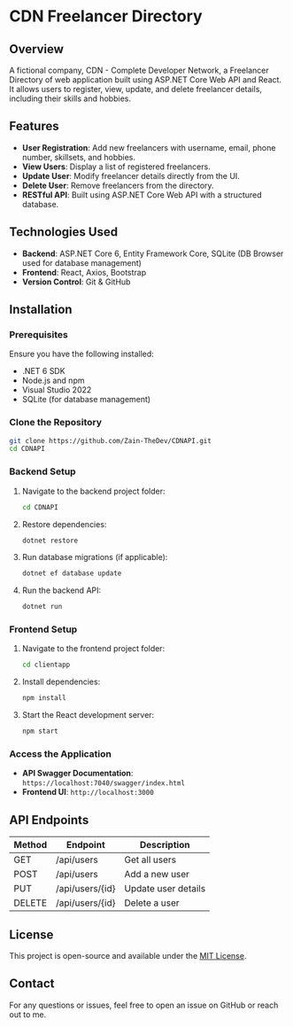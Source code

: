 # CDN Freelancer Directory

## Overview
A fictional company, CDN - Complete Developer Network, a Freelancer Directory of web application built using ASP.NET Core Web API and React. It allows users to register, view, update, and delete freelancer details, including their skills and hobbies.

## Features
- **User Registration**: Add new freelancers with username, email, phone number, skillsets, and hobbies.
- **View Users**: Display a list of registered freelancers.
- **Update User**: Modify freelancer details directly from the UI.
- **Delete User**: Remove freelancers from the directory.
- **RESTful API**: Built using ASP.NET Core Web API with a structured database.

## Technologies Used
- **Backend**: ASP.NET Core 6, Entity Framework Core, SQLite (DB Browser used for database management)
- **Frontend**: React, Axios, Bootstrap
- **Version Control**: Git & GitHub

## Installation

### Prerequisites
Ensure you have the following installed:
- .NET 6 SDK
- Node.js and npm
- Visual Studio 2022
- SQLite (for database management)

### Clone the Repository
```sh
git clone https://github.com/Zain-TheDev/CDNAPI.git
cd CDNAPI
```

### Backend Setup
1. Navigate to the backend project folder:
   ```sh
   cd CDNAPI
   ```
2. Restore dependencies:
   ```sh
   dotnet restore
   ```
3. Run database migrations (if applicable):
   ```sh
   dotnet ef database update
   ```
4. Run the backend API:
   ```sh
   dotnet run
   ```

### Frontend Setup
1. Navigate to the frontend project folder:
   ```sh
   cd clientapp
   ```
2. Install dependencies:
   ```sh
   npm install
   ```
3. Start the React development server:
   ```sh
   npm start
   ```

### Access the Application
- **API Swagger Documentation**: `https://localhost:7040/swagger/index.html`
- **Frontend UI**: `http://localhost:3000`

## API Endpoints
| Method | Endpoint         | Description |
|--------|-----------------|-------------|
| GET    | /api/users      | Get all users |
| POST   | /api/users      | Add a new user |
| PUT    | /api/users/{id} | Update user details |
| DELETE | /api/users/{id} | Delete a user |

## License
This project is open-source and available under the [MIT License](LICENSE).

## Contact
For any questions or issues, feel free to open an issue on GitHub or reach out to me.

